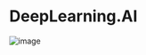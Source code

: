 # DeepLearning.AI

![image](https://github.com/user-attachments/assets/d46cc4f6-2aa0-418e-a56f-7b131bf2e02b)
